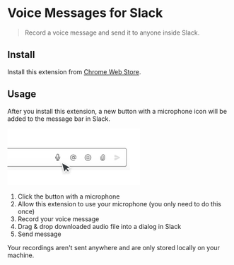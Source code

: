 # Voice Messages for Slack

> Record a voice message and send it to anyone inside Slack.

## Install

Install this extension from [Chrome Web Store](https://chrome.google.com/webstore/detail/voice-messages-for-slack/onafjdeemadmhlhlelfalpfanmfemodi?hl=en&authuser=0).

## Usage

After you install this extension, a new button with a microphone icon will be added to the message bar in Slack.

<img src="screenshot.png" width="300">

1. Click the button with a microphone
2. Allow this extension to use your microphone (you only need to do this once)
3. Record your voice message
4. Drag & drop downloaded audio file into a dialog in Slack
5. Send message

Your recordings aren't sent anywhere and are only stored locally on your machine.
